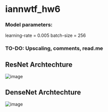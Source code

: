 # iannwtf_hw6

### Model parameters:
learning-rate = 0.005
batch-size = 256
### TO-DO: Upscaling, comments, read.me


## ResNet Archtechture
![image](https://user-images.githubusercontent.com/93341845/144702801-75467194-9835-4c3b-803c-4be983af75e8.png)
## DenseNet Archtechture
![image](https://user-images.githubusercontent.com/93341845/144702823-0ec814a9-84c9-419f-a86d-17bce1053b8a.png)
